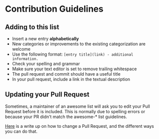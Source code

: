 # Contribution Guidelines

## Adding to this list

* Insert a new entry **alphabetically**
* New categories or improvements to the existing categorization are welcome
* Use the following format: `[entry title](link) - additional information.`
* Check your spelling and grammar
* Make sure your text editor is set to remove trailing whitespace
* The pull request and commit should have a useful title
* In your pull request, include a link in the textual description

## Updating your Pull Request

Sometimes, a maintainer of an awesome list will ask you to edit your Pull Request before it is included. This is normally due to spelling errors or because your PR didn't match the awesome-* list guidelines.

[Here](https://github.com/RichardLitt/knowledge/blob/master/github/amending-a-commit-guide.md) is a write up on how to change a Pull Request, and the different ways you can do that.
